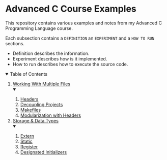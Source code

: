 # Advanced C Course Examples

This repository contains various examples and notes from my Advanced C Programming
Language course.

Each subsection contains a `DEFINITION` an `EXPERIMENT` and a `HOW TO RUN` sections.

- Definition describes the information.
- Experiment describes how is it implemented.
- How to run describes how to execute the source code.

<details open="open">
  <summary>Table of Contents</summary>
  <ol>
    <li><a href="./1_working_with_multiple_files">Working With Multiple Files</a></li>
        <details open>
            <summary> </summary>
            <ol>
                <li><a href="./1_working_with_multiple_files/1_headers">Headers</a></li>
                <li><a href="./1_working_with_multiple_files/2_dividing_projects">
                Decoupling Projects</a></li>
                <li><a href="./1_working_with_multiple_files/3_makefile">Makefiles</a></li>
                <li><a href="./1_working_with_multiple_files/4_modularization_with_headers">
                Modularization with Headers</a></li>
            </ol>
        </details>
    <li><a href="./2_storage_and_data_types">Storage & Data Types</a></li>
     <details open>
        <summary> </summary>
        <ol>
            <li><a href="./2_storage_and_data_types/1_extern">Extern</a></li>
            <li><a href="./2_storage_and_data_types/2_static">Static</a></li>
            <li><a href="./2_storage_and_data_types/3_register">Register</a></li>
            <li><a href="./2_storage_and_data_types/4_designated_initializers">Designated
            Initializers</a></li>
        </ol>
    </details>
  </ol>
</details>
